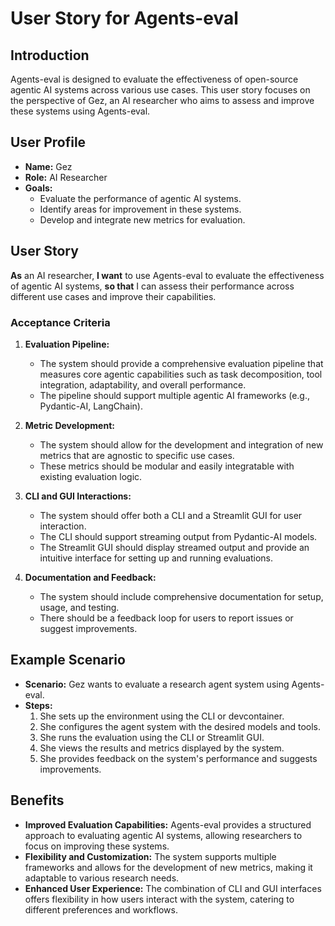 # User Story for Agents-eval

## Introduction

Agents-eval is designed to evaluate the effectiveness of open-source agentic AI systems across various use cases. This user story focuses on the perspective of Gez, an AI researcher who aims to assess and improve these systems using Agents-eval.

## User Profile

- **Name:** Gez
- **Role:** AI Researcher
- **Goals:**
  - Evaluate the performance of agentic AI systems.
  - Identify areas for improvement in these systems.
  - Develop and integrate new metrics for evaluation.

## User Story

**As** an AI researcher,
**I want** to use Agents-eval to evaluate the effectiveness of agentic AI systems,
**so that** I can assess their performance across different use cases and improve their capabilities.

### Acceptance Criteria

1. **Evaluation Pipeline:**
   - The system should provide a comprehensive evaluation pipeline that measures core agentic capabilities such as task decomposition, tool integration, adaptability, and overall performance.
   - The pipeline should support multiple agentic AI frameworks (e.g., Pydantic-AI, LangChain).

2. **Metric Development:**
   - The system should allow for the development and integration of new metrics that are agnostic to specific use cases.
   - These metrics should be modular and easily integratable with existing evaluation logic.

3. **CLI and GUI Interactions:**
   - The system should offer both a CLI and a Streamlit GUI for user interaction.
   - The CLI should support streaming output from Pydantic-AI models.
   - The Streamlit GUI should display streamed output and provide an intuitive interface for setting up and running evaluations.

4. **Documentation and Feedback:**
   - The system should include comprehensive documentation for setup, usage, and testing.
   - There should be a feedback loop for users to report issues or suggest improvements.

## Example Scenario

- **Scenario:** Gez wants to evaluate a research agent system using Agents-eval.
- **Steps:**
  1. She sets up the environment using the CLI or devcontainer.
  2. She configures the agent system with the desired models and tools.
  3. She runs the evaluation using the CLI or Streamlit GUI.
  4. She views the results and metrics displayed by the system.
  5. She provides feedback on the system's performance and suggests improvements.

## Benefits

- **Improved Evaluation Capabilities:** Agents-eval provides a structured approach to evaluating agentic AI systems, allowing researchers to focus on improving these systems.
- **Flexibility and Customization:** The system supports multiple frameworks and allows for the development of new metrics, making it adaptable to various research needs.
- **Enhanced User Experience:** The combination of CLI and GUI interfaces offers flexibility in how users interact with the system, catering to different preferences and workflows.
